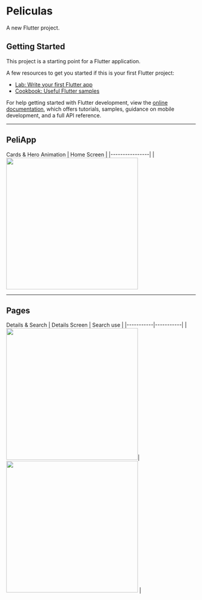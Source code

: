 # Peliculas

A new Flutter project.

## Getting Started

This project is a starting point for a Flutter application.

A few resources to get you started if this is your first Flutter project:

- [Lab: Write your first Flutter app](https://docs.flutter.dev/get-started/codelab)
- [Cookbook: Useful Flutter samples](https://docs.flutter.dev/cookbook)

For help getting started with Flutter development, view the
[online documentation](https://docs.flutter.dev/), which offers tutorials,
samples, guidance on mobile development, and a full API reference.

___
## PeliApp
Cards & Hero Animation
| Home Screen |
|----------------|
|<img src="https://github.com/aalejonal91/Imagesandgif_proyects/blob/f8d68dee145b702b6d0921685f648df92b65d020/peli_apps.gif" width="350">


___
## Pages
Details & Search
 | Details Screen | Search use |
 |-----------|-----------|
 |<img src="https://github.com/aalejonal91/Imagesandgif_proyects/blob/f8d68dee145b702b6d0921685f648df92b65d020/detail_screen_peli_apps.gif" width="350" >|<img src="https://github.com/aalejonal91/Imagesandgif_proyects/blob/f8d68dee145b702b6d0921685f648df92b65d020/search_delegate_peli_apps.gif" width="350"> |


